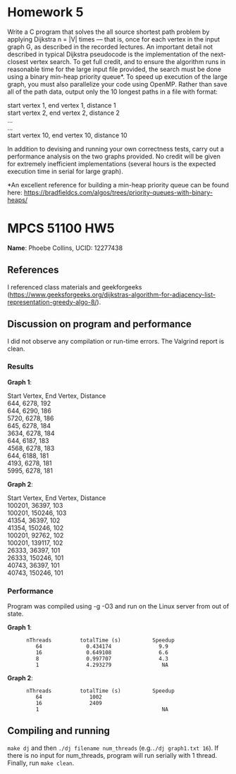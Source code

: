 # Homework 5

Write a C program that solves the all source shortest path problem by applying Dijkstra n = |V| times –– that is, once for each vertex in the input graph G, as described in the recorded lectures. An important detail not described in typical Dijkstra pseudocode is the implementation of the next-closest vertex search. To get full credit, and to ensure the algorithm runs in reasonable time for the large input file provided, the search must be done using a binary min-heap priority queue*. To speed up execution of the large graph, you must also parallelize your code using OpenMP. Rather than save all of the path data, output only the 10 longest paths in a file with format:

start vertex 1, end vertex 1, distance 1<br>
start vertex 2, end vertex 2, distance 2<br>
...<br>
...<br>
start vertex 10, end vertex 10, distance 10

In addition to devising and running your own correctness tests, carry out a performance analysis on the two graphs provided. No credit will be given for extremely inefficient implementations (several hours is the expected execution time in serial for large graph).

*An excellent reference for building a min-heap priority queue can be found here: https://bradfieldcs.com/algos/trees/priority-queues-with-binary-heaps/

# MPCS 51100 HW5
**Name**: Phoebe Collins, UCID: 12277438

## References
I referenced class materials and geekforgeeks (https://www.geeksforgeeks.org/dijkstras-algorithm-for-adjacency-list-representation-greedy-algo-8/).

## Discussion on program and performance
I did not observe any compilation or run-time errors. The Valgrind report is clean.

### Results

**Graph 1**:

Start Vertex,    End Vertex,     Distance<br>
     644,            6278,          192<br>
     644,            6290,          186<br>
     5720,           6278,          186<br>
     645,            6278,          184<br>
     3634,           6278,          184<br>
     644,            6187,          183<br>
     4568,           6278,          183<br>
     644,            6188,          181<br>
     4193,           6278,          181<br>
     5995,           6278,          181<br>
   
   
**Graph 2**:

Start Vertex,    End Vertex,     Distance<br>
    100201,          36397,          103<br>
    100201,          150246,         103<br>
    41354,           36397,          102<br>
    41354,           150246,         102<br>
    100201,          92762,          102<br>
    100201,          139117,         102<br>
    26333,           36397,          101<br>
    26333,           150246,         101<br>
    40743,           36397,          101<br>
    40743,           150246,         101<br>

### Performance
Program was compiled using -g -O3 and run on the Linux server from out of state.

**Graph 1**:

          nThreads         totalTime (s)          Speedup
             64              0.434174               9.9 
             16              0.649108               6.6 
             8               0.997707               4.3 
             1               4.293279                NA 
              
              
**Graph 2**:

          nThreads         totalTime (s)          Speedup
             64               1002                                 
             16               2409  
             1                                       NA 
             
## Compiling and running
`make dj` and then `./dj filename num_threads` (e.g.`./dj graph1.txt 16`). If there is no input for num_threads, program will run serially with 1 thread. Finally, run `make clean`.
